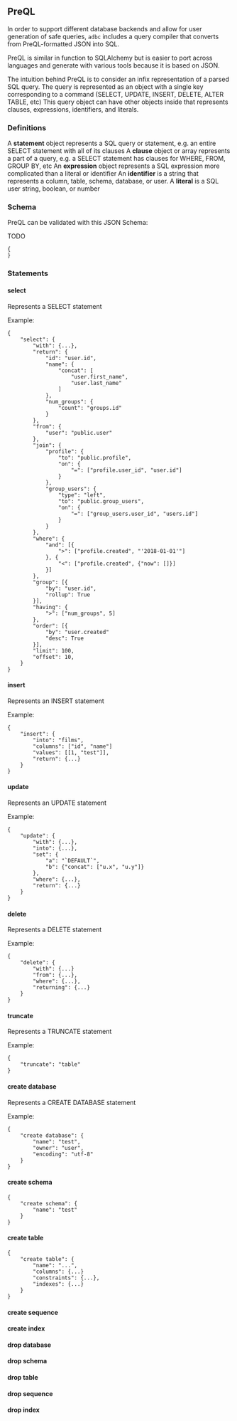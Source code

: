 ## PreQL

In order to support different database backends and allow for user generation of safe queries, `adbc` includes a query compiler that converts from PreQL-formatted JSON into SQL.

PreQL is similar in function to SQLAlchemy but is easier to port across languages and generate with various tools because it is based on JSON.

The intuition behind PreQL is to consider an infix representation of a parsed SQL query.
The query is represented as an object with a single key corresponding to a command (SELECT, UPDATE, INSERT, DELETE, ALTER TABLE, etc)
This query object can have other objects inside that represents clauses, expressions, identifiers, and literals.

### Definitions

A **statement** object represents a SQL query or statement, e.g. an entire SELECT statement with all of its clauses
A **clause** object or array represents a part of a query, e.g. a SELECT statement has clauses for WHERE, FROM, GROUP BY, etc
An **expression** object represents a SQL expression more complicated than a literal or identifier
An **identifier** is a string that represents a column, table, schema, database, or user.
A **literal** is a SQL user string, boolean, or number


### Schema

PreQL can be validated with this JSON Schema:

TODO
```
{
}
```

### Statements

#### select

Represents a SELECT statement

Example:
```
{
    "select": {
        "with": {...},
        "return": {
            "id": "user.id",
            "name": {
                "concat": [
                    "user.first_name",
                    "user.last_name"
                ]
            },
            "num_groups": {
                "count": "groups.id"
            }
        },
        "from": {
            "user": "public.user"
        },
        "join": {
            "profile": {
                "to": "public.profile",
                "on": {
                    "=": ["profile.user_id", "user.id"]
                }
            },
            "group_users": {
                "type": "left",
                "to": "public.group_users",
                "on": {
                    "=": ["group_users.user_id", "users.id"]
                }
            }
        },
        "where": {
            "and": [{
                ">": ["profile.created", "'2018-01-01'"]
            }, {
                "<": ["profile.created", {"now": []}]
            }]
        },
        "group": [{
            "by": "user.id",
            "rollup": True
        }],
        "having": {
            ">": ["num_groups", 5]
        },
        "order": [{
            "by": "user.created"
            "desc": True
        }],
        "limit": 100,
        "offset": 10,
    }
}
```
#### insert

Represents an INSERT statement

Example:
```
{
    "insert": {
        "into": "films",
        "columns": ["id", "name"]
        "values": [[1, "test"]],
        "return": {...}
    }
}
```

#### update

Represents an UPDATE statement

Example:
```
{
    "update": {
        "with": {...},
        "into": {...},
        "set": {
            "a": "`DEFAULT`",
            "b": {"concat": ["u.x", "u.y"]}
        },
        "where": {...},
        "return": {...}
    }
}
```

#### delete

Represents a DELETE statement

Example:
```
{
    "delete": {
        "with": {...}
        "from": {...},
        "where": {...},
        "returning": {...}
    }
}
```

#### truncate

Represents a TRUNCATE statement

Example:
```
{
    "truncate": "table"
}
```

#### create database

Represents a CREATE DATABASE statement

Example:
```
{       
    "create database": {
        "name": "test",
        "owner": "user",
        "encoding": "utf-8"
    }
}
```

#### create schema
```
{
    "create schema": {
        "name": "test"
    }
}
```

#### create table
```
{
    "create table": {
        "name": "...",
        "columns": {...}
        "constraints": {...},
        "indexes": {...}
    }
}
```

#### create sequence

#### create index

#### drop database

#### drop schema

#### drop table

#### drop sequence

#### drop index
